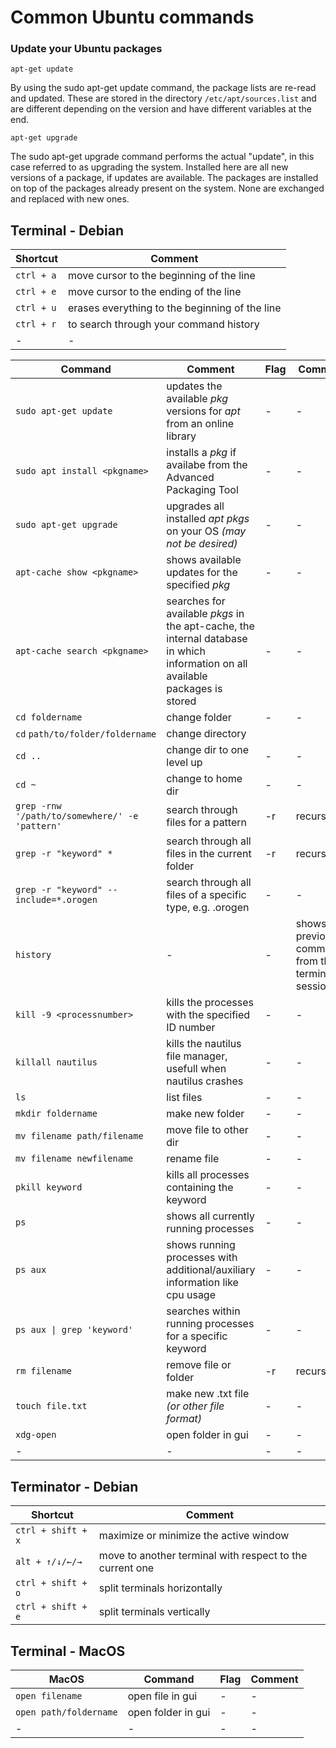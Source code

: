 # Common Ubuntu commands

### Update your Ubuntu packages

```
apt-get update
```

By using the sudo apt-get update command, the package lists are re-read and updated. These are stored in the directory `/etc/apt/sources.list` and are different depending on the version and have different variables at the end.

```
apt-get upgrade
```

The sudo apt-get upgrade command performs the actual "update", in this case referred to as upgrading the system. Installed here are all new versions of a package, if updates are available. The packages are installed on top of the packages already present on the system. None are exchanged and replaced with new ones.

## Terminal - Debian

| Shortcut | Comment |
|---|---|
| `ctrl + a` | move cursor to the beginning of the line |
| `ctrl + e` | move cursor to the ending of the line |
| `ctrl + u` | erases everything to the beginning of the line |
| `ctrl + r` | to search through your command history |
|-|-|

| Command | Comment | Flag | Comment |
|---|---|---|---|
|`sudo apt-get update`|updates the available *pkg* versions for *apt* from an online library|-|-|
|`sudo apt install <pkgname>`|installs a *pkg* if availabe from the Advanced Packaging Tool|-|-|
|`sudo apt-get upgrade`|upgrades all installed *apt pkgs* on your OS *(may not be desired)*|-|-|
|`apt-cache show <pkgname>`|shows available updates for the specified *pkg*|-|-|
|`apt-cache search <pkgname>`|searches for available *pkgs* in the apt-cache, the internal database in which information on all available packages is stored|-|-|
|`cd foldername`| change folder|-|-|
|`cd`&nbsp;`path/to/folder/foldername`| change directory|
|`cd ..`| change dir to one level up|-|-|
|`cd ~`| change to home dir| -|-|
|`grep -rnw '/path/to/somewhere/' -e 'pattern'`| search through files for a pattern | -r| recursively |
|`grep -r "keyword" *`| search through all files in the current folder| -r| recursively |
| `grep -r "keyword" --include=*.orogen` | search through all files of a specific type, e.g. .orogen | - | - |
| `history` | - | - | shows all previous commands from this terminal session|
|`kill -9 <processnumber>`| kills the processes with the specified ID number |-|-|
|`killall nautilus`| kills the nautilus file manager, usefull when nautilus crashes|-|-|
|`ls`|list files|-|-|
|`mkdir foldername`| make new folder| -|-|
|`mv filename path/filename`| move file to other dir|-|-|
|`mv filename newfilename`| rename file| -|-|
|`pkill keyword`| kills all processes containing the keyword |-|-|
|`ps`| shows all currently running processes |-|-|
|`ps aux`| shows running processes with additional/auxiliary information like cpu usage |-|-|
|`ps aux \| grep 'keyword'`|  searches within running processes for a specific keyword |-|-|
|`rm filename`| remove file or folder|-r |recursively|
|`touch file.txt`| make new .txt file *(or other file format)*| -|-|
| `xdg-open` | open folder in gui | -|-|
|-|-|-|-|

## Terminator - Debian

| Shortcut | Comment |
|---|---|
| `ctrl + shift + x` | maximize or minimize the active window |
| `alt + ↑/↓/←/→`| move to another terminal with respect to the current one|
| `ctrl + shift + o` | split terminals horizontally|
| `ctrl + shift + e` | split terminals vertically|

## Terminal - MacOS

| MacOS | Command | Flag | Comment |
|---|---|---|---|
|  `open filename`   |  open file in gui | - | - |
| `open path/foldername`   | open folder in gui  |  - | - |
|-|-|-|-|
